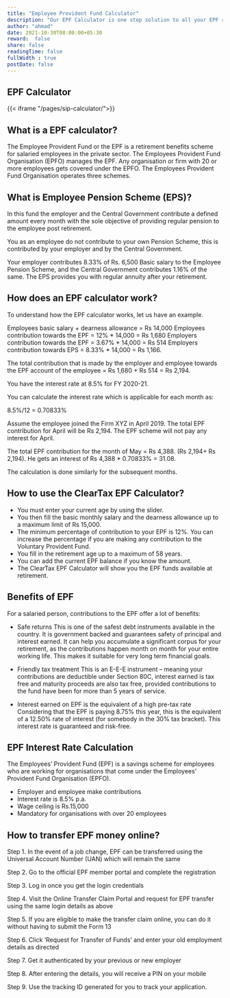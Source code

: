 ```yaml
---
title: "Employee Provident Fund Calculator"
description: "Our EPF Calculator is one step solution to all your EPF related calculation questions. It easily calculates the return on your EPF contribution within no time. EPF Calculator is an online tool and hence can be used anywhere anytime."
author: "ahmad"
date: 2021-10-30T08:00:00+05:30
reward:  false
share: false
readingTime: false
fullWidth : true
postDate: false
---
```


## EPF Calculator


{{< iframe "/pages/sip-calculator/">}}

## What is a EPF calculator?
The Employee Provident Fund or the EPF is a retirement benefits scheme for salaried employees in the private sector. The Employees Provident Fund Organisation (EPFO) manages the EPF. Any organisation or firm with 20 or more employees gets covered under the EPFO. The Employees Provident Fund Organisation operates three schemes.

## What is Employee Pension Scheme (EPS)?
In this fund the employer and the Central Government contribute a defined amount every month with the sole objective of providing regular pension to the employee post retirement. 

You as an employee do not contribute to your own Pension Scheme, this is contributed by your employer and by the Central Government. 

Your employer contributes 8.33% of Rs. 6,500 Basic salary to the Employee Pension Scheme, and the Central Government contributes 1.16% of the same. The EPS provides you with regular annuity after your retirement.

## How does an EPF calculator work?

To understand how the EPF calculator works, let us have an example.

Employees basic salary + dearness allowance = Rs 14,000
Employees contribution towards the EPF = 12% * 14,000 = Rs 1,680
Employers contribution towards the EPF = 3.67% * 14,000 = Rs 514
Employers contribution towards EPS = 8.33% * 14,000 = Rs 1,166.

The total contribution that is made by the employer and employee towards the EPF account of the employee = Rs 1,680 + Rs 514 = Rs 2,194.

You have the interest rate at 8.5% for FY 2020-21.

You can calculate the interest rate which is applicable for each month as:

8.5%/12 = 0.70833%

Assume the employee joined the Firm XYZ in April 2019. The total EPF contribution for April will be Rs 2,194. The EPF scheme will not pay any interest for April.

The total EPF contribution for the month of May = Rs 4,388. (Rs 2,194+ Rs 2,194). He gets an interest of Rs 4,388 * 0.70833% = 31.08.

The calculation is done similarly for the subsequent months.

## How to use the ClearTax EPF Calculator?

- You must enter your current age by using the slider.
- You then fill the basic monthly salary and the dearness allowance up to a maximum limit of Rs 15,000.
- The minimum percentage of contribution to your EPF is 12%. You can increase the percentage if you are making any contribution to the Voluntary Provident Fund.
- You fill in the retirement age up to a maximum of 58 years.
- You can add the current EPF balance if you know the amount.
- The ClearTax EPF Calculator will show you the EPF funds available at retirement.

## Benefits of EPF

For a salaried person, contributions to the EPF offer a lot of benefits:

- Safe returns
This is one of the safest debt instruments available in the country. It is government backed and guarantees safety of principal and interest earned. It can help you accumulate a significant corpus for your retirement, as the contributions happen month on month for your entire working life. This makes it suitable for very long term financial goals.

- Friendly tax treatment
This is an E-E-E instrument – meaning your contributions are deductible under Section 80C, interest earned is tax free and maturity proceeds are also tax free, provided contributions to the fund have been for more than 5 years of service.

- Interest earned on EPF is the equivalent of a high pre-tax rate
Considering that the EPF is paying 8.75% this year, this is the equivalent of a 12.50% rate of interest (for somebody in the 30% tax bracket). This interest rate is guaranteed and risk-free.

## EPF Interest Rate Calculation
The Employees’ Provident Fund (EPF) is a savings scheme for employees who are working for organisations that come under the Employees’ Provident Fund Organisation (EPFO).

- Employer and employee make contributions
- Interest rate is 8.5% p.a.
- Wage ceiling is Rs.15,000
- Mandatory for organisations with over 20 employees

## How to transfer EPF money online?

Step 1. In the event of a job change, EPF can be transferred using the Universal Account Number (UAN) which will remain the same

Step 2. Go to the official EPF member portal and complete the registration

Step 3. Log in once you get the login credentials

Step 4. Visit the Online Transfer Claim Portal and request for EPF transfer using the same login details as above

Step 5. If you are eligible to make the transfer claim online, you can do it without having to submit the Form 13

Step 6. Click ‘Request for Transfer of Funds’ and enter your old employment details as directed

Step 7. Get it authenticated by your previous or new employer

Step 8. After entering the details, you will receive a PIN on your mobile

Step 9. Use the tracking ID generated for you to track your application.